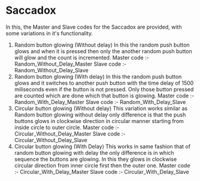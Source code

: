 # Saccadox
In this, the Master and Slave codes for the Saccadox are provided, with some variations in it's functionality.
1. Random button glowing (Without delay)
   In this the random push button glows and when it is pressed then only the another random push button will glow and the count is incremented.
   Master code :- Random_Without_Delay_Master
   Slave code :- Random_Without_Delay_Slave
2. Random button glowing (With delay)
   In this the random push button glows and it switches to another push button with the time delay of 1500 miliseconds even if the button is not pressed. Only those 
   button pressed are counted which are done which that button is glowing.
   Master code :- Random_With_Delay_Master
   Slave code :- Random_With_Delay_Slave
3. Circular button glowing (Without delay)
   This variation works similar as Random button glowing without delay only difference is that the push buttons glows in clockwise direction in circular manner 
   starting from inside circle to outer circle.
   Master code :- Circular_Without_Delay_Master
   Slave code :- Circular_Without_Delay_Slave
4. Circular button glowing (With Delay)
   This works in same fashion that of random button glowing with delay the only difference is in which sequence the buttons are glowing. In this they glows in 
   clockwise circular direction from inner circle first then the outer one.
   Master code :- Circular_With_Delay_Master
   Slave code :- Circular_With_Delay_Slave
